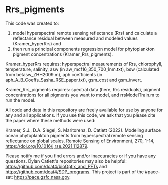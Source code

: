 # Rrs_pigments

This code was created to: 

1) model hyperspectral remote sensing reflectance (Rrs) and calculate a reflectance residual between measured and modeled values (Kramer_hyperRrs) and
2) then run a principal components regression model for phytoplankton pigment concentrations (Kramer_Rrs_pigments). 

Kramer_hyperRrs requires: hyperspectral measurements of Rrs, chlorophyll, temperature, salinity, asw (in aw_mcf16_350_700_1nm.txt), bsw (calculated from betasw_ZHH2009.m), aph coefficients (in aph_A_B_Coeffs_Sasha_RSE_paper.txt), gsm_cost and gsm_invert.

Kramer_Rrs_pigments requires: spectral data (here, Rrs residuals), pigment concentrations for all pigments you want to model, and rrsModelTrain.m to run the model.

All code and data in this repository are freely available for use by anyone for any and all applications. If you use this code, we ask that you please cite the paper where these methods were used:

Kramer, S.J., D.A. Siegel, S. Maritorena, D. Catlett (2022). Modeling surface ocean phytoplankton pigments from hyperspectral remote sensing reflectance on global scales. Remote Sensing of Environment, 270, 1-14, https://doi.org/10.1016/j.rse.2021.112879. 

Please notify me if you find errors and/or inaccuracies or if you have any questions. Dylan Catlett's repositories may also be helpful: https://github.com/dcat4/bioOptix_and_PFTs and https://github.com/dcat4/SDP_programs. This project is part of the #pace-sat: https://pace.gsfc.nasa.gov.
